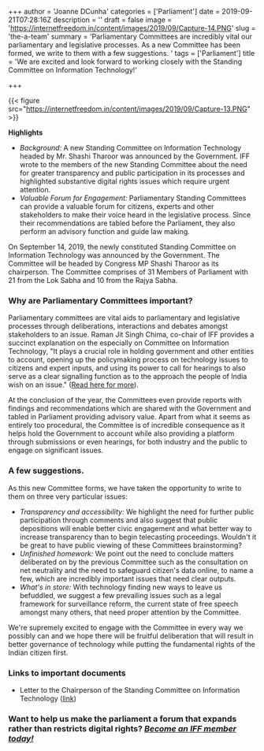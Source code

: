 +++
author = 'Joanne DCunha'
categories = ['Parliament']
date = 2019-09-21T07:28:16Z
description = ''
draft = false
image = 'https://internetfreedom.in/content/images/2019/09/Capture-14.PNG'
slug = 'the-a-team'
summary = 'Parliamentary Committees are incredibly vital our parliamentary and legislative processes. As a new Committee has been formed, we write to them with a few suggestions. '
tags = ['Parliament']
title = 'We are excited and look forward to working closely with the Standing Committee on Information Technology!'

+++


{{< figure src="https://internetfreedom.in/content/images/2019/09/Capture-13.PNG" >}}

**Highlights**

* _Background:_ A new Standing Committee on Information Technology headed by Mr. Shashi Tharoor was announced by the Government. IFF wrote to the members of the new Standing Committee about the need for greater transparency and public participation in its processes and highlighted substantive digital rights issues which require urgent attention.
* _Valuable Forum for Engagement:_ Parliamentary Standing Committees can provide a valuable forum for citizens, experts and other stakeholders to make their voice heard in the legislative process. Since their recommendations are tabled before the Parliament, they also perform an advisory function and guide law making.

On September 14, 2019, the newly constituted Standing Committee on Information Technology was announced by the Government. The Committee will be headed by Congress MP Shashi Tharoor as its chairperson. The Committee comprises of 31 Members of Parliament with 21 from the Lok Sabha and 10 from the Rajya Sabha.

### Why are Parliamentary Committees important?

Parliamentary committees are vital aids to parliamentary and legislative processes through deliberations, interactions and debates amongst stakeholders to an issue. Raman Jit Singh Chima, co-chair of IFF provides a succinct explanation on the especially on Committee on Information Technology, "It plays a crucial role in holding government and other entities to account, opening up the policymaking process on technology issues to citizens and expert inputs, and using its power to call for hearings to also serve as a clear signalling function as to the approach the people of India wish on an issue." ([Read here for more](https://www.hindustantimes.com/india-news/policymakers-must-engage-more-with-technology-firms/story-A0U7kw59OHCU28QOkTTn3M.html)).

At the conclusion of the year, the Committees even provide reports with findings and recommendations which are shared with the Government and tabled in Parliament providing advisory value. Apart from what it seems as entirely too procedural, the Committee is of incredible consequence as it helps hold the Government to account while also providing a platform through submissions or even hearings, for both industry and the public to engage on significant issues.

### A few suggestions.

As this new Committee forms, we have taken the opportunity to write to them on three very particular issues:

* *Transparency and accessibility:* We highlight the need for further public participation through comments and also suggest that public depositions will enable better civic engagement and what better way to increase transparency than to begin telecasting proceedings. Wouldn't it be great to have public viewing of these Committees brainstorming?
* *Unfinished homework:* We point out the need to conclude matters deliberated on by the previous Committee such as the consultation on net neutrality and the need to safeguard citizen's data online, to name a few, which are incredibly important issues that need clear outputs.
* *What's in store:* With technology finding new ways to leave us befuddled, we suggest a few prevailing issues such as a legal framework for surveillance reform, the current state of free speech amongst many others, that need proper attention by the Committee.

We're supremely excited to engage with the Committee in every way we possibly can and we hope there will be fruitful deliberation that will result in better governance of technology while putting the fundamental rights of the Indian citizen first.

### Links to important documents

* Letter to the Chairperson of the Standing Committee on Information Technology ([link](https://drive.google.com/open?id=0B3J0iAyRzCGxYlVrcGoyNWZwLW1vMWZUT2l3dmxTejAzczJz))

### Want to help us make the parliament a forum that expands rather than restricts digital rights? [_Become an IFF member today!_](https://internetfreedom.in/donate/)

